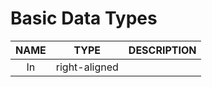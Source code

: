 


# Basic Data Types

| NAME | TYPE |DESCRIPTION|
|:--:|:------:|:--:|
| In | right-aligned |

<!--stackedit_data:
eyJoaXN0b3J5IjpbLTM0OTkwNzMsMjA0MDI5NzYyMl19
-->